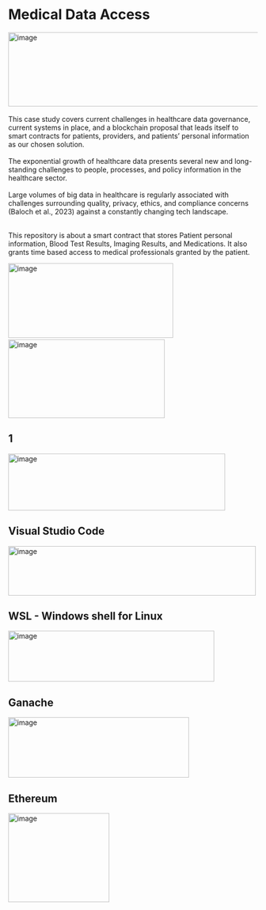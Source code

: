 # Medical Data Access
<img width="950" height="150" alt="image" src="https://github.com/user-attachments/assets/46530518-a860-403d-9a83-dd6fb7da9f4e" />
</br> </br>
This case study covers current challenges in healthcare data governance, current systems in place, and a blockchain proposal that leads itself to smart contracts for patients, providers, and patients’ personal information as our chosen solution. 
</br> </br>
The exponential growth of healthcare data presents several new and long-standing challenges to people, processes, and policy information in the healthcare sector.
</br> </br>
Large volumes of big data in healthcare is regularly associated with challenges surrounding quality, privacy, ethics, and compliance concerns (Baloch et al., 2023) against a constantly changing tech landscape.
</br> </br>





This repository is about a smart contract that stores Patient personal information, Blood Test Results, Imaging Results, and Medications. It also grants time based access to medical professionals granted by the patient.






<img width="333" height="151" alt="image" src="https://github.com/user-attachments/assets/c9d5fffb-fa79-4a89-b285-1d08e9bf4005" /> &emsp; &emsp;
<img width="316" height="159" alt="image" src="https://github.com/user-attachments/assets/e1fa81b5-190b-419c-9a91-b971e4ed5e25" />



## 1
<img width="438" height="115" alt="image" src="https://github.com/user-attachments/assets/35718373-9e8a-4118-84b4-12de3a8c2846" />

## Visual Studio Code
<img width="500" height="100" alt="image" src="https://github.com/user-attachments/assets/015f7eeb-676a-4b31-8964-9f907f7a1b81" />

## WSL - Windows shell for Linux
<img width="416" height="103" alt="image" src="https://github.com/user-attachments/assets/2320c16b-fa7e-47ae-a3dc-a27cb344077e" />

## Ganache
<img width="365" height="122" alt="image" src="https://github.com/user-attachments/assets/a0b6f797-0eac-42c5-83ff-b5b55ff02b10" />

## Ethereum
<img width="204" height="180" alt="image" src="https://github.com/user-attachments/assets/61404983-8aaf-4d8f-8ea5-fe8157ee86c8" />
